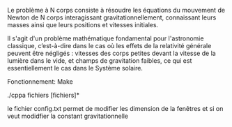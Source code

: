 Le problème à N corps consiste à résoudre les équations du mouvement de Newton de N corps interagissant gravitationnellement, connaissant leurs masses ainsi que leurs positions et vitesses initiales.

Il s'agit d'un problème mathématique fondamental pour l'astronomie classique, c’est-à-dire dans le cas où les effets de la relativité générale peuvent être négligés : vitesses des corps petites devant la vitesse de la lumière dans le vide, et champs de gravitation faibles, ce qui est essentiellement le cas dans le Système solaire.

Fonctionnement:
Make

./cppa fichiers [fichiers]*

le fichier config.txt permet de modifier les dimension de la fenêtres et si on veut modidfier la constant gravitationnelle
